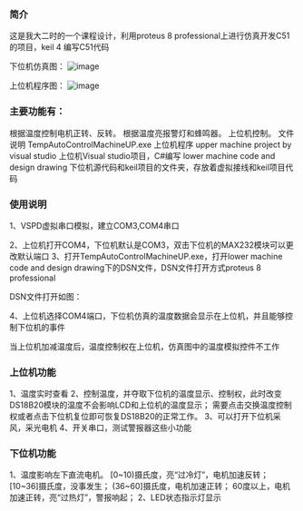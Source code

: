 ### 简介
  这是我大二时的一个课程设计，利用proteus 8 professional上进行仿真开发C51的项目，keil 4 编写C51代码
  
  下位机仿真图：
   ![image](https://github.com/Mrwuying/TempControl-and-MotorControl-Based-on-C51/blob/master/%E4%B8%8B%E4%BD%8D%E6%9C%BAPCB%E4%BB%BF%E7%9C%9F.png)
   
   上位机程序图：
   ![image](https://github.com/Mrwuying/TempControl-and-MotorControl-Based-on-C51/blob/master/%E4%B8%8A%E4%BD%8D%E6%9C%BA%E7%A8%8B%E5%BA%8F%E9%A2%84%E8%A7%88.png)
   

### 主要功能有：
根据温度控制电机正转、反转。
根据温度亮报警灯和蜂鸣器。
上位机控制。
文件说明
TempAutoControlMachineUP.exe 上位机程序
upper machine project by visual studio 上位机Visual studio项目，C#编写
lower machine code and design drawing 下位机源代码和keil项目的文件夹，存放着虚拟接线和keil项目代码

### 使用说明
1、VSPD虚拟串口模拟，建立COM3,COM4串口

2、上位机打开COM4，下位机默认是COM3，双击下位机的MAX232模块可以更改默认端口
3、打开TempAutoControlMachineUP.exe，打开lower machine code and design drawing下的DSN文件，DSN文件打开方式proteus 8 professional

DSN文件打开如图：

4、上位机选择COM4端口，下位机仿真的温度数据会显示在上位机，并且能够控制下位机的事件

当上位机加减温度后，温度控制权在上位机，仿真图中的温度模拟控件不工作

### 上位机功能
1、温度实时查看
2、控制温度，并夺取下位机的温度显示、控制权，此时改变DS18B20模块的温度不会影响LCD和上位机的温度显示； 需要点击交换温度控制权或者点击下位机复位即可恢复DS18B20的正常工作。
3、可以打开下位机采风，采光电机
4、开关串口，测试警报器这些小功能

### 下位机功能
1、温度影响左下直流电机。
  [0~10)摄氏度，亮“过冷灯”，电机加速反转；
  [10~36]摄氏度，没事发生；
  (36~60]摄氏度，电机加速正转；
  60度以上，电机加速正转，亮“过热灯”，警报响起；
2、LED状态指示灯显示
